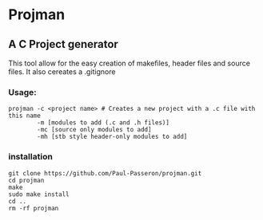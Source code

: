 # Projman
## A C Project generator

This tool allow for the easy creation of makefiles, header files and source files.
It also cereates a .gitignore

### Usage:
```console
projman -c <project name> # Creates a new project with a .c file with this name
        -m [modules to add (.c and .h files)]
        -mc [source only modules to add]
        -mh [stb style header-only modules to add]
```

### installation
```console
git clone https://github.com/Paul-Passeron/projman.git
cd projman
make
sudo make install
cd ..
rm -rf projman
```

